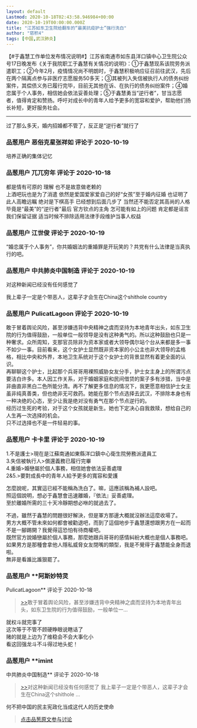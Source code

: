 ```yaml
---
layout: default
Lastmod: 2020-10-18T02:43:58.946984+00:00
date: 2020-10-19T00:00:00.000Z
title: "江苏如东卫生院给翻车的“最美抗疫护士”强行洗白"
author: "慈积4"
tags: [中国,武汉肺炎]
---
```


【#于鑫慧工作单位发布情况说明#】江苏省南通市如东县洋口镇中心卫生院公众号17日晚发布《关于我院职工于鑫慧有关情况的说明》：①于鑫慧现系该院劳务派遣职工；②今年2月，疫情情况尚不明朗时，于鑫慧积极响应征召前往武汉，先后在两个隔离点参与非医疗志愿服务50多天；③其被列入失信被执行人的债务纠纷案件，其偿债义务已履行完毕，目前无其他在诉、在执行的债务纠纷案件；④婚恋属于个人事务，相信她会依法妥善处理；⑤于鑫慧勇当“逆行者”，甘当志愿者，值得肯定和赞扬。呼吁对成长中的青年人给予更多的宽容和爱护，帮助他们扬长补短，更好服务社会。  

* * *

  
过了那么多天，婚内招婚都不管了，反正是“逆行者”就行了

            
### 品葱用户 **恶俗克星张祥如** 评论于 2020-10-19
        
培养正确的集体记忆
        


            
### 品葱用户 **兀兀穷年** 评论于 2020-10-18
        
都是情有可原的 理解 也不是故意做老赖的   
上酒吧玩也是为了消遣 依然是爱国爱家爱自己的好“女孩”至于婚内征婚 也证明了此人高瞻远瞩 绝对是下棋高手 已经想到后面几步了 当然还不能否定其高尚的人格 毕竟是“最美”的“逆行者”最后 官方钦点的主角 怎可能有如上的问题 肯定都是谣言 我们保留证据 适当时候不排除适用法律手段维护当事人权益
        


            
### 品葱用户 **江世俊** 评论于 2020-10-19
        
“婚恋属于个人事务”，你共婚姻法的重婚罪是开玩笑的？共党有什么法律是当真执行的吧。
        


            
### 品葱用户 **中共肺炎中国制造** 评论于 2020-10-19
        
对这种新闻已经没有任何感觉了   
  
我上辈子一定是个带恶人，这辈子才会生在China这个shithole country
        


            
### 品葱用户 **PulicatLagoon** 评论于 2020-10-19
        
敢于冒着舆论风险，甚至涉嫌违背中央精神之虞而坚持为本地青年出头，如东卫生院的行为值得鼓励，一般单位一般领导是没有这种勇气的。所以这种鼓励也只是一种奢求。众所周知，支那官员除非为资本家或者大领导偶尔站个台从来都是多一事不如少一事。目前看来，这个女护士显然既非资本家的小公主也非大领导的孟格格，相比中央和外界，本地卫生系统对于这个女护士的背景显然有着更全面的认识。  
再聊聊这个护士，比起那个兵哥哥用裸照威胁女友分手，护士女主身上的所谓污点要洁白许多。本人因工作关系，对于婚姻家庭和民间借贷的案子多有涉猎，当中是非曲直非黑白二色所能分清。再不了解更多信息的情况下，我更愿意相信护士女主虽非纯真善类，但也绝非无可救药。她能在那个节点选择去武汉，不排除本身也有一种决绝的心态，至少让我是绝对没有勇气在那个节点逆行的。  
经历过生死的考验，对于这个女孩就是新生。她也下定决心自我救赎，想给自己的人生再一次选择的机会。  
只不过选择也不是一件轻易的事。
        


            
### 品葱用户 **卡卡里** 评论于 2020-10-19
        
1.不是護士>現在是江蘇南通如東縣洋口鎮中心衛生院勞務派遣員工  
3.失信被執行人>償還義務已履行完畢  
4.重婚>婚戀屬於個人事務，相信她會依法妥善處理  
2&5.>要對成長中的青年人給予更多的寬容和愛護  
  
怎麼說呢，其實這已經不能稱為洗白了。嘛，這應該稱為補人設吧。  
照這個說明，想必于鑫慧會迅速離婚，『依法』妥善處理。  
至於離婚所需的三十天冷靜期想必咻的就過去了。  
  
不過，雖然于鑫慧的問題很好解決，但是軍方那邊大概就沒辦法這麼收場了。  
男方大概不管未來如何都會被勸退吧，而到了這個地步于鑫慧還想跟男方在一起而不是一腳踢開？我覺得這恐怕有待商權吧。  
既然官方說婚戀屬於個人事務，那麼她跟兵哥哥的感情糾紛大概也是個人事務吧。如果男方是那種會拿他人隱私威脅女友閉嘴的類型，我是不覺得于鑫慧能全身而退啦。  
無非是看誰比誰狠罷了。
        


            
### 品葱用户 **阿斯妙特灵 
PulicatLagoon** 评论于 2020-10-18
        
> [\>>]( "/article/item_id-518608#")敢于冒着舆论风险，甚至涉嫌违背中央精神之虞而坚持为本地青年出头，如东卫生院的行为值得鼓励，一般单位一...

  
  
  
就权斗就完事了  
这次等于不管不顾硬睁眼说瞎话了  
赌的就是上边为了维稳会不会大事化小  
看这回强龙斗不斗得过地头蛇！
        


            
### 品葱用户 **imint 
中共肺炎中国制造** 评论于 2020-10-18
        
> [\>>]( "/article/item_id-518585#")对这种新闻已经没有任何感觉了 我上辈子一定是个带恶人，这辈子才会生在China这个shithole ...

  
何不把中国的民主宪政化当成这代人的历史使命
        






> [点击品葱原文参与讨论](https://pincong.rocks/article/25213)


